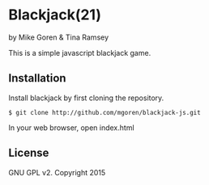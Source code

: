 Blackjack(21)
=============

by Mike Goren & Tina Ramsey

This is a simple javascript blackjack game.

Installation
------------

Install blackjack by first cloning the repository.  
```
$ git clone http://github.com/mgoren/blackjack-js.git
```

In your web browser, open index.html

License
-------

GNU GPL v2. Copyright 2015
